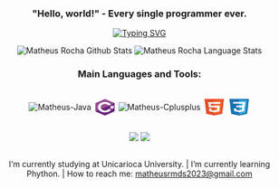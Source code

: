 <div align = center>

### "Hello, world!" - Every single programmer ever.
  
[![Typing SVG](https://readme-typing-svg.herokuapp.com/?color=89cff0&size=35&center=true&vCenter=true&width=1000&lines=My+name+is+Matheus+R.M.+de+Souza;I'm+19+years+old;I'm+from+Brazil,+RJ)](https://git.io/typing-svg)
  
  <div align="center">  
  <img width="49%" height="190px" src="https://github-readme-stats.vercel.app/api?username=Math-Z&show_icons=true&count_private=true&hide_border=true&title_color=89cff0&icon_color=72c6ed&text_color=c9d1d9&bg_color=0d1117" alt="Matheus Rocha Github Stats" /> 
  <img width="41%" height="190px" src="https://github-readme-stats.vercel.app/api/top-langs/?username=Math-Z&layout=compact&hide_border=true&title_color=89cff0&text_color=ffffff&bg_color=0d1117" alt="Matheus Rocha Language Stats" />
</div>

### Main Languages and Tools:

  <div style="display: inline_block"><br>
    
  
  <img align="center" alt="Matheus-Java" height="30" width="40" src="https://cdn.jsdelivr.net/gh/devicons/devicon/icons/java/java-original.svg" />
  <img align="center" alt="Matheus-Csharp" height="30" width="40" src="https://raw.githubusercontent.com/devicons/devicon/master/icons/csharp/csharp-original.svg">
  <img align="center" alt="Matheus-Cplusplus" height="30" width="40" src="https://cdn.jsdelivr.net/gh/devicons/devicon/icons/cplusplus/cplusplus-original.svg"> 
  <img align="center" alt="Matheus-HTML" height="30" width="40" src="https://raw.githubusercontent.com/devicons/devicon/master/icons/html5/html5-original.svg">
  <img align="center" alt="Matheus-CSS" height="30" width="40" src="https://raw.githubusercontent.com/devicons/devicon/master/icons/css3/css3-original.svg">
 
  
  
  ##
  
  
 <div>
   
  
  <a href="https://instagram.com/szmathsz?igshid=ZDdkNTZiNTM=" target="_blank"><img src="https://img.shields.io/badge/-Instagram-%23E4405F?style=for-the-badge&logo=instagram&logoColor=white" target="_blank"></a>
 <a href="https://www.linkedin.com/mwlite/in/matheus-rocha-martins-de-souza-5a5170240" target="_blank"><img src="https://img.shields.io/badge/-LinkedIn-%230077B5?style=for-the-badge&logo=linkedin&logoColor=white" target="_blank"></a> 
  </div>

  
</div>
  
  ##


  I’m currently studying at Unicarioca University. | I’m currently learning Phython. | How to reach me: matheusrmds2023@gmail.com


